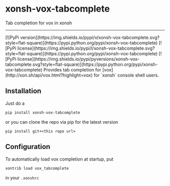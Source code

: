 # xonsh-vox-tabcomplete
Tab completion for vox in xonsh

<hr>
[![PyPi version](https://img.shields.io/pypi/v/xonsh-vox-tabcomplete.svg?style=flat-square)](https://pypi.python.org/pypi/xonsh-vox-tabcomplete)
[![PyPi license](https://img.shields.io/pypi/l/xonsh-vox-tabcomplete.svg?style=flat-square)](https://pypi.python.org/pypi/xonsh-vox-tabcomplete)
[![PyPi license](https://img.shields.io/pypi/pyversions/xonsh-vox-tabcomplete.svg?style=flat-square)](https://pypi.python.org/pypi/xonsh-vox-tabcomplete)  
Provides tab completion for [vox](http://xon.sh/api/vox.html?highlight=vox) for `xonsh` console shell users.

## Installation
Just do a 
```console
pip install xonsh-vox-tabcomplete
```
or you can clone the repo via pip for the latest version
```console
pip install git+<this repo url>
```

## Configuration
To automatically load vox completion at startup, put
```console
xontrib load vox_tabcomplete
```

in your `.xonshrc`
